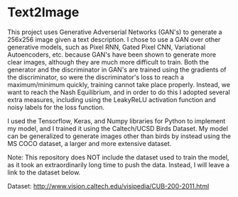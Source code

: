 # Text2Image

This project uses Generative Adverserial Networks (GAN's) to generate a 256x256 image given a text description. I chose to use a GAN over other generative models, such as Pixel RNN, Gated Pixel CNN, Variational Autoencoders, etc. because GAN's have been shown to generate more clear images, although they are much more difficult to train. Both the generator and the discriminator in GAN's are trained using the gradients of the discriminator, so were the discriminator's loss to reach a maximum/minimum quickly, training cannot take place properly. Instead, we want to reach the Nash Equilibrium, and in order to do this I adopted several extra measures, including using the LeakyReLU activation function and noisy labels for the loss function. 

I used the Tensorflow, Keras, and Numpy libraries for Python to implement my model, and I trained it using the Caltech/UCSD Birds Dataset. My model can be generalized to generate images other than birds by instead using the MS COCO dataset, a larger and more extensive dataset.  

Note: This repository does NOT include the dataset used to train the model, as it took an extraordinarily long time to push the data. Instead, I will leave a link to the dataset below. 

Dataset: http://www.vision.caltech.edu/visipedia/CUB-200-2011.html
